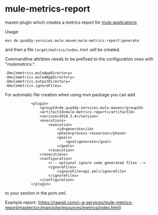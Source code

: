 # mule-metrics-report
maven plugin which creates a metrics report for [mule applications](https://www.mulesoft.com/platform/mule)

Usage:

```
mvn de.quaddy-services.mule.maven:mule-metrics-report:generate
```

and then a file `target/matrics/index.html` will be created.

Commandline attribtes needs to be prefixed to the configuration ones with "mulemetrics.":

```
-Dmulemetrics.muleAppDirectory=
-Dmulemetrics.mule4AppDirectory=
-Dmulemetrics.outputDirectory=
-Dmulemetrics.ignoreFiles=
```

For automatic file creation when using mvn package you can add

```
			<plugin>
				<groupId>de.quaddy-services.mule.maven</groupId>
				<artifactId>mule-metrics-report</artifactId>
				<version>2018.3.4</version>
				<executions>
					<execution>
						<id>generate</id>
						<phase>process-resources</phase>
						<goals>
							<goal>generate</goal>
						</goals>
					</execution>
				</executions>
				<configuration>
					<!-- optional ignore some generated files -->
					<ignoreFiles>
						<ignoreFile>api.xml</ignoreFile>
					</ignoreFiles>
				</configuration>
			</plugin>

```

to your <plugins> section in the pom.xml.

Example report: (https://rawgit.com/c-a-services/mule-metrics-report/master/src/main/site/resources/metrics/index.html)
